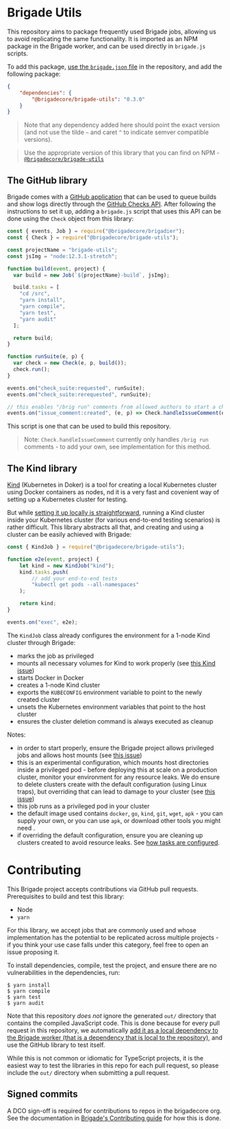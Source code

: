 # Brigade Utils

This repository aims to package frequently used Brigade jobs, allowing us to avoid replicating the same functionality. It is imported as an NPM package in the Brigade worker, and can be used directly in `brigade.js` scripts.

To add this package, [use the `brigade.json` file][brigade-json] in the repository, and add the following package:

```json
{
    "dependencies": {
        "@brigadecore/brigade-utils": "0.3.0"
    }
}
```

> Note that any dependency added here should point the exact version (and not use the tilde `~` and caret `^` to indicate semver compatible versions).

> Use the appropriate version of this library that you can find on NPM - [`@brigadecore/brigade-utils`][npm]


## The GitHub library

Brigade comes with a [GitHub application][gh-app] that can be used to queue builds and show logs directly through the [GitHub Checks API][checks-api]. After following the instructions to set it up, adding a `brigade.js` script that uses this API can be done using the `Check` object from this library:

```javascript
const { events, Job } = require("@brigadecore/brigadier");
const { Check } = require("@brigadecore/brigade-utils");

const projectName = "brigade-utils";
const jsImg = "node:12.3.1-stretch";

function build(event, project) {
  var build = new Job(`${projectName}-build`, jsImg);

  build.tasks = [
    "cd /src",
    "yarn install",
    "yarn compile",
    "yarn test",
    "yarn audit"
  ];

  return build;
}

function runSuite(e, p) {
  var check = new Check(e, p, build());
  check.run();
}

events.on("check_suite:requested", runSuite);
events.on("check_suite:rerequested", runSuite);

// this enables "/brig run" comments from allowed authors to start a check run
events.on("issue_comment:created", (e, p) => Check.handleIssueComment(e, p, runSuite));
```

This script is one that can be used to build this repository.

> Note: `Check.handleIssueComment` currently only handles `/brig run` comments - to add your own, see implementation for this method.

## The Kind library

[Kind][kind] (Kubernetes in Doker) is a tool for creating a local Kubernetes cluster using Docker containers as nodes, nd it is a very fast and covenient way of setting up a Kubernetes cluster for testing.

But while [setting it up locally is straightforward][kind-getting-started], running a Kind cluster inside your Kubernetes cluster (for various end-to-end testing scenarios) is rather difficult. This library abstracts all that, and creating and using a cluster can be easily achieved with Brigade:

```js
const { KindJob } = require("@brigadecore/brigade-utils");

function e2e(event, project) {
    let kind = new KindJob("kind");
    kind.tasks.push(
        // add your end-to-end tests
        "kubectl get pods --all-namespaces"
    );

    return kind;
}

events.on("exec", e2e);
```

The `KindJob` class already configures the environment for a 1-node Kind cluster through Brigade:

- marks the job as privileged
- mounts all necessary volumes for Kind to work properly (see [this Kind issue](https://github.com/kubernetes-sigs/kind/issues/303#issuecomment-518593664))
- starts Docker in Docker
- creates a 1-node Kind cluster
- exports the `KUBECONFIG` environment variable to point to the newly created cluster
- unsets the Kubernetes environment variables that point to the host cluster 
- ensures the cluster deletion command is always executed as cleanup

Notes:

- in order to start properly, ensure the Brigade project allows privileged jobs and allows host mounts (see [this issue](https://github.com/kubernetes-sigs/kind/issues/303#issuecomment-518593664))
- this is an experimental configuration, which mounts host directories inside a privileged pod - before deploying this at scale on a production cluster, monitor your environment for any resource leaks. We do ensure to delete clusters create with the default configuration (using Linux traps), but overriding that can lead to damage to your cluster (see [this issue](https://github.com/kubernetes-sigs/kind/issues/759))
- this job runs as a privileged pod in your cluster
- the default image used contains `docker`, `go`, `kind`, `git`, `wget`, `apk` - you can supply your own, or you can use `apk`, or download other tools you might need .
- if overriding the default configuration, ensure you are cleaning up clusters created to avoid resource leaks. See [how tasks are configured](./src/kind.ts).


# Contributing

This Brigade project accepts contributions via GitHub pull requests. Prerequisites to build and test this library:

- Node
- `yarn`

For this library, we accept jobs that are commonly used and whose implementation has the potential to be replicated across multiple projects - if you think your use case falls under this category, feel free to open an issue proposing it.

To install dependencies, compile, test the project, and ensure there are no vulnerabilities in the dependencies, run:

```
$ yarn install
$ yarn compile
$ yarn test
$ yarn audit
```

Note that this repository *does not* ignore the generated `out/` directory that contains the compiled JavaScript code. This is done because for every pull request in this repository, we automatically [add it as a local dependency to the Brigade worker (that is a dependency that is local to the repository)][local-deps], and use the GitHub library to test itself.

While this is not common or idiomatic for TypeScript projects, it is the easiest way to test the libraries in this repo for each pull request, so please include the `out/` directory when submitting a pull request.

## Signed commits

A DCO sign-off is required for contributions to repos in the brigadecore org.  See the documentation in
[Brigade's Contributing guide](https://github.com/brigadecore/brigade/blob/master/CONTRIBUTING.md#signed-commits)
for how this is done.


[brigade-json]: https://docs.brigade.sh/topics/dependencies/#add-custom-dependencies-using-a-brigade-json-file
[local-deps]: https://docs.brigade.sh/topics/dependencies/#using-local-dependencies-from-the-project-repository
[npm]: https://www.npmjs.com/package/@brigadecore/brigade-utils
[checks-api]: https://developer.github.com/v3/checks/
[gh-app]: https://github.com/brigadecore/brigade-github-app
[kind]: https://github.com/kubernetes-sigs/kind
[kind-getting-started]: https://kind.sigs.k8s.io/docs/user/quick-start/